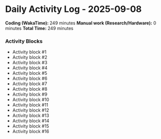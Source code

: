 # Daily Activity Log - 2025-09-08

**Coding (WakaTime):** 249 minutes
**Manual work (Research/Hardware):** 0 minutes
**Total Time:** 249 minutes

### Activity Blocks
- Activity block #1
- Activity block #2
- Activity block #3
- Activity block #4
- Activity block #5
- Activity block #6
- Activity block #7
- Activity block #8
- Activity block #9
- Activity block #10
- Activity block #11
- Activity block #12
- Activity block #13
- Activity block #14
- Activity block #15
- Activity block #16
